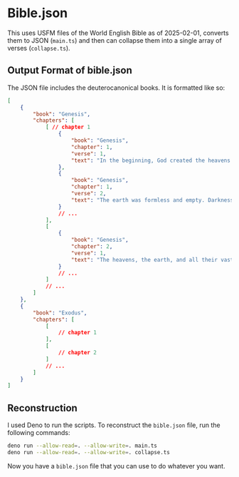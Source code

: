 # Bible.json

This uses USFM files of the World English Bible as of 2025-02-01, converts them to JSON (`main.ts`) and then can collapse them into a single array of verses (`collapse.ts`).

## Output Format of bible.json

The JSON file includes the deuterocanonical books. It is formatted like so:

```json
[
    {
        "book": "Genesis",
        "chapters": [
            [ // chapter 1
                {
                    "book": "Genesis",
                    "chapter": 1,
                    "verse": 1,
                    "text": "In the beginning, God created the heavens and the earth.  \n"
                },
                {
                    "book": "Genesis",
                    "chapter": 1,
                    "verse": 2,
                    "text": "The earth was formless and empty. Darkness was on the surface of the deep and God's Spirit was hovering over the surface of the waters.   \n"
                }
                // ...
            ],
            [
                {
                    "book": "Genesis",
                    "chapter": 2,
                    "verse": 1,
                    "text": "The heavens, the earth, and all their vast array were finished.  \n"
                }
                // ...
            ]
            // ...
        ]
    },
    {
        "book": "Exodus",
        "chapters": [
            [
                // chapter 1
            ],
            [
                // chapter 2
            ]
            // ...
        ]
    }
]
```


## Reconstruction

I used Deno to run the scripts. To reconstruct the `bible.json` file, run the following commands:

```bash
deno run --allow-read=. --allow-write=. main.ts
deno run --allow-read=. --allow-write=. collapse.ts
```

Now you have a `bible.json` file that you can use to do whatever you want.